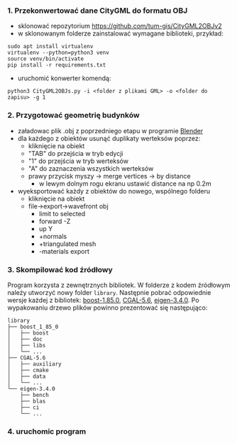 ### 1. Przekonwertować dane CityGML do formatu OBJ
- sklonować repozytorium https://github.com/tum-gis/CityGML2OBJv2
- w sklonowanym folderze zainstalować wymagane biblioteki, przykład:
```
sudo apt install virtualenv
virtualenv --python=python3 venv
source venv/bin/activate
pip install -r requirements.txt
```
- uruchomić konwerter komendą:
```
python3 CityGML2OBJs.py -i <folder z plikami GML> -o <folder do zapisu> -g 1
```
### 2. Przygotować geometrię budynków
- załadowac plik .obj z poprzedniego etapu w programie [Blender](https://www.blender.org/)
- dla każdego z obiektów usunąć duplikaty werteksów poprzez:
    - kliknięcie na obiekt
    - "TAB" do przejścia w tryb edycji
    - "1" do przejścia w tryb werteksów
    - "A" do zaznaczenia wszystkich werteksów
    - prawy przycisk myszy -> merge vertices -> by distance
        - w lewym dolnym rogu ekranu ustawić distance na np 0.2m
- wyeksportować każdy z obiektów do nowego, wspólnego folderu
    - kliknięcie na obiekt
    - file->export->wavefront obj
        - limit to selected
        - forward -Z
        - up Y
        - +normals
        - +triangulated mesh
        - -materials export
### 3. Skompilować kod źródłowy
Program korzysta z zewnętrznych bibliotek. W folderze z kodem źródłowym należy utworzyć nowy folder `library`. Następnie pobrać odpowiednie wersje każdej z bibliotek: [boost-1.85.0](https://boostorg.jfrog.io/artifactory/main/release/1.85.0/source/boost_1_85_0.tar.gz), [CGAL-5.6](https://github.com/CGAL/cgal/releases/download/v5.6/CGAL-5.6-library.tar.xz), [eigen-3.4.0](https://gitlab.com/libeigen/eigen/-/archive/3.4.0/eigen-3.4.0.tar.gz). Po wypakowaniu drzewo plików powinno prezentować się następująco:
```
library
├── boost_1_85_0
│   ├── boost
│   ├── doc
│   ├── libs
│   └── ...
├── CGAL-5.6
│   ├── auxiliary
│   ├── cmake
│   ├── data
│   └── ...
└── eigen-3.4.0
    ├── bench
    ├── blas
    ├── ci
    └── ...
```
### 4. uruchomic program